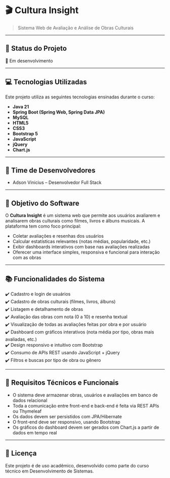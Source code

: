 # 🎬 Cultura Insight

> Sistema Web de Avaliação e Análise de Obras Culturais

---

## 📌 Status do Projeto

🚧 Em desenvolvimento

---

## 💻 Tecnologias Utilizadas

Este projeto utiliza as seguintes tecnologias ensinadas durante o curso:

- **Java 21**
- **Spring Boot (Spring Web, Spring Data JPA)**
- **MySQL**
- **HTML5**
- **CSS3**
- **Bootstrap 5**
- **JavaScript**
- **jQuery**
- **Chart.js**

---

## 👥 Time de Desenvolvedores

- Adson Vinicius – Desenvolvedor Full Stack

---

## 🎯 Objetivo do Software

O **Cultura Insight** é um sistema web que permite aos usuários avaliarem e analisarem obras culturais como filmes, livros e álbuns musicais. A plataforma tem como foco principal:

- Coletar avaliações e resenhas dos usuários
- Calcular estatísticas relevantes (notas médias, popularidade, etc.)
- Exibir dashboards interativos com base nas avaliações realizadas
- Oferecer uma interface simples, responsiva e funcional para interação com as obras

---

## 📚 Funcionalidades do Sistema

✔️ Cadastro e login de usuários  
✔️ Cadastro de obras culturais (filmes, livros, álbuns)  
✔️ Listagem e detalhamento de obras  
✔️ Avaliação das obras com nota (0 a 10) e resenha textual  
✔️ Visualização de todas as avaliações feitas por obra e por usuário  
✔️ Dashboard com gráficos interativos (nota média por tipo, obras mais avaliadas, etc.)  
✔️ Design responsivo e intuitivo com Bootstrap  
✔️ Consumo de APIs REST usando JavaScript + jQuery  
✔️ Filtros e buscas por tipo de obra ou gênero  

---

## 🧠 Requisitos Técnicos e Funcionais

- O sistema deve armazenar obras, usuários e avaliações em banco de dados relacional
- Toda a comunicação entre front-end e back-end é feita via REST APIs ou Thymeleaf
- Os dados devem ser persistidos com JPA/Hibernate
- O front-end deve ser responsivo, usando Bootstrap
- Os gráficos do dashboard devem ser gerados com Chart.js a partir de dados em tempo real

---

## 📄 Licença

Este projeto é de uso acadêmico, desenvolvido como parte do curso técnico em Desenvolvimento de Sistemas.


